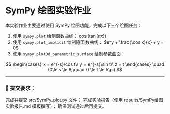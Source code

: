 # SymPy 绘图实验作业

本实验作业主要通过使用 SymPy 绘图功能，完成以下三个绘图任务：

1. 使用 `sympy.plot` 绘制函数曲线： $\cos(\tan(\pi x))$
2. 使用 `sympy.plot_implicit` 绘制隐函数曲线： $e^y + \frac{\cos x}{x} + y = 0$
3. 使用 `sympy.plot3d_parametric_surface` 绘制参数曲面：

$$
\begin{cases}
x = e^{-s}\cos t\\
y = e^{-s}\sin t\\
z = t
\end{cases}
\quad (0\le s \le 8,\quad 0 \le t \le 5\pi)
$$

---

### 📌 提交要求：
完成并提交 src/SymPy_plot.py 文件；
完成实验报告（使用 results/SymPy绘图实验报告.md 模板撰写）；
确保测试通过后再提交。
